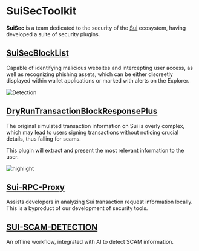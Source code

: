 # SuiSecToolkit

**SuiSec** is a team dedicated to the security of the [Sui](https://sui.io) ecosystem, having developed a suite of security plugins.

## [SuiSecBlockList](https://github.com/SuiSec/SuiSecBlockList)

Capable of identifying malicious websites and intercepting user access, as well as recognizing phishing assets, which can be either discreetly displayed within wallet applications or marked with alerts on the Explorer.

![Detection](./images/Detection%20showcase.gif)

## [DryRunTransactionBlockResponsePlus](https://github.com/SuiSec/DryRunTransactionBlockResponsePlus)

The original simulated transaction information on Sui is overly complex, which may lead to users signing transactions without noticing crucial details, thus falling for scams.

This plugin will extract and present the most relevant information to the user.

![highlight](./images/highlight.gif)

## [Sui-RPC-Proxy](https://github.com/SuiSec/sui-rpc-proxy)

Assists developers in analyzing Sui transaction request information locally. This is a byproduct of our development of security tools.  

## [SUI-SCAM-DETECTION](https://github.com/RandyPen/SUI-SCAM-DETECTION)

An offline workflow, integrated with AI to detect SCAM information.
